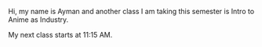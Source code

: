 Hi, my name is Ayman and another class I am taking this semester is Intro to Anime as Industry.

My next class starts at 11:15 AM.